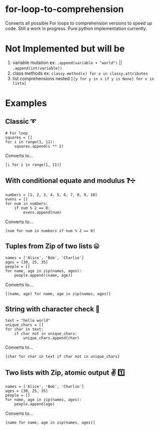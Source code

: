 # for-loop-to-comprehension
Converts all possible For loops to comprehension versions to speed up code. Still a work in progress. Pure python implementation currently.


# Not Implemented but will be

1. variable mutation ex: ```.append(variable + "world")``` || ```.append(int(variable))```
2. class methods ex:  ``` classy.method(x) for x in classy.attributes ```
3. list comprehensions nested  ``` [[y for y in x if y is None] for x in lista] ```


# Examples 

## Classic ➰
```Python3
# For loop
squares = []
for i in range(1, 11):
    squares.append(i ** 2)
```
Converts to...
```Python3
[i for i in range(1, 11)]
```

## With conditional equate and modulus ❓➗
```Python3 
numbers = [1, 2, 3, 4, 5, 6, 7, 8, 9, 10]
evens = []
for num in numbers:
    if num % 2 == 0:
        evens.append(num)
```

Converts to...
```Python3
[num for num in numbers if num % 2 == 0]
```

## Tuples from Zip of two lists 🤐
```Python3
names = ['Alice', 'Bob', 'Charlie']
ages = [30, 25, 35]
people = []
for name, age in zip(names, ages):
    people.append((name, age))
```

Converts to...
```Python3
[(name, age) for name, age in zip(names, ages)]
```

## String with character check 🧵
```Python3
text = "hello world"
unique_chars = []
for char in text:
    if char not in unique_chars:
        unique_chars.append(char)
```

Converts to...
```Python3
[char for char in text if char not in unique_chars]
```

## Two lists with Zip, atomic output  ✌ 1️⃣
```Python3
names = ['Alice', 'Bob', 'Charlie']
ages = [30, 25, 35]
people = []
for name, age in zip(names, ages):
    people.append(age)
```

Converts to...
```Python3
[name for name, age in zip(names, ages)]
```

